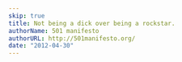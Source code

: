 ```yaml
---
skip: true
title: Not being a dick over being a rockstar.
authorName: 501 manifesto
authorURL: http://501manifesto.org/
date: "2012-04-30"
---
```

